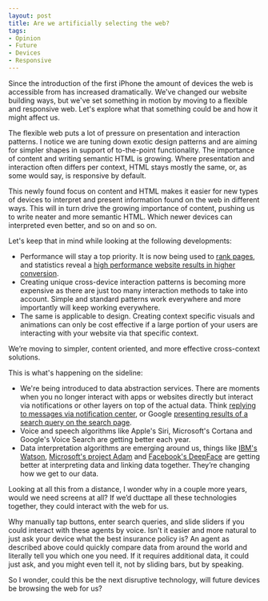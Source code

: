 ```yaml
---
layout: post
title: Are we artificially selecting the web?
tags:
- Opinion
- Future
- Devices
- Responsive
---
```

Since the introduction of the first iPhone the amount of devices the web is accessible from has increased dramatically. We've changed our website building ways, but we've set something in motion by moving to a flexible and responsive web. Let's explore what that something could be and how it might affect us.

The flexible web puts a lot of pressure on presentation and interaction patterns. I notice we are tuning down exotic design patterns and are aiming for simpler shapes in support of to-the-point functionality. The importance of content and writing semantic HTML is growing. Where presentation and interaction often differs per context, HTML stays mostly the same, or, as some would say, is responsive by default. 

This newly found focus on content and HTML makes it easier for new types of devices to interpret and present information found on the web in different ways. This will in turn drive the growing importance of content, pushing us to write neater and more semantic HTML. Which newer devices can interpreted even better, and so on and so on.

Let's keep that in mind while looking at the following developments:

- Performance will stay a top priority. It is now being used to [rank pages](http://googlewebmastercentral.blogspot.nl/2010/04/using-site-speed-in-web-search-ranking.html), and statistics reveal a [high performance website results in higher conversion](https://blog.kissmetrics.com/loading-time/).
- Creating unique cross-device interaction patterns is becoming more expensive as there are just too many interaction methods to take into account. Simple and standard patterns work everywhere and more importantly will keep working everywhere.
- The same is applicable to design. Creating context specific visuals and animations can only be cost effective if a large portion of your users are interacting with your website via that specific context.

We’re moving to simpler, content oriented, and more effective cross-context solutions.

This is what's happening on the sideline:

- We're being introduced to data abstraction services. There are moments when you no longer interact with apps or websites directly but interact via notifications or other layers on top of the actual data. Think [replying to messages via notification center](http://www.imore.com/interactive-notifications-ios-8-explained), or Google [presenting results of a search query on the search page](https://www.google.nl/search?q=Mount%20Everest).
- Voice and speech algorithms like Apple's Siri, Microsoft's Cortana and Google's Voice Search are getting better each year.
- Data interpretation algorithms are emerging around us, things like [IBM's Watson](http://www.wired.co.uk/news/archive/2013-02/11/ibm-watson-medical-doctor), [Microsoft's project Adam](http://blogs.microsoft.com/next/2014/07/14/microsoft-research-shows-advances-artificial-intelligence-project-adam/) and [Facebook's DeepFace](http://www.extremetech.com/extreme/178777-facebooks-facial-recognition-software-is-now-as-accurate-as-the-human-brain-but-what-now) are getting better at interpreting data and linking data together. They’re changing how we get to our data.

Looking at all this from a distance, I wonder why in a couple more years, would we need screens at all? If we’d ducttape all these technologies together, they could interact with the web for us.

Why manually tap buttons, enter search queries, and slide sliders if you could interact with these agents by voice. Isn't it easier and more natural to just ask your device what the best insurance policy is? An agent as described above could quickly compare data from around the world and literally tell you which one you need. If it requires additional data, it could just ask, and you might even tell it, not by sliding bars, but by speaking.

So I wonder, could this be the next disruptive technology, will future devices be browsing the web for us?
